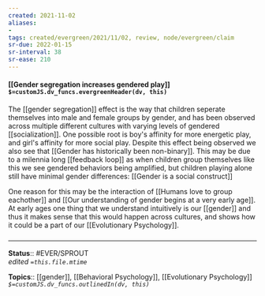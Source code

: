 ```yaml
---
created: 2021-11-02 
aliases:
- 
tags: created/evergreen/2021/11/02, review, node/evergreen/claim
sr-due: 2022-01-15
sr-interval: 38
sr-ease: 210
---
```


#### [[Gender segregation increases gendered play]] `$=customJS.dv_funcs.evergreenHeader(dv, this)`

The [[gender segregation]] effect is the way that children seperate themselves into male and female groups by gender, and has been observed across multiple different cultures with varying levels of gendered [[socialization]]. One possible root is boy's affinity for more energetic play, and girl's affinity for more social play. Despite this effect being observed we also see that [[Gender has historically been non-binary]]. This may be due to a milennia long [[feedback loop]] as when children group themselves like this we see gendered behaviors being amplified, but children playing alone still have minimal gender differences: [[Gender is a social construct]]

One reason for this may be the interaction of [[Humans love to group eachother]] and [[Our understanding of gender begins at a very early age]]. At early ages one thing that we understand intuitively is our [[gender]] and thus it makes sense that this would happen across cultures, and shows how it could be a part of our [[Evolutionary Psychology]].

### <hr class="footnote"/>

**Status**:: #EVER/SPROUT  
*edited `=this.file.mtime`*

**Topics**:: [[gender]], [[Behavioral Psychology]], [[Evolutionary Psychology]]
*`$=customJS.dv_funcs.outlinedIn(dv, this)`*
